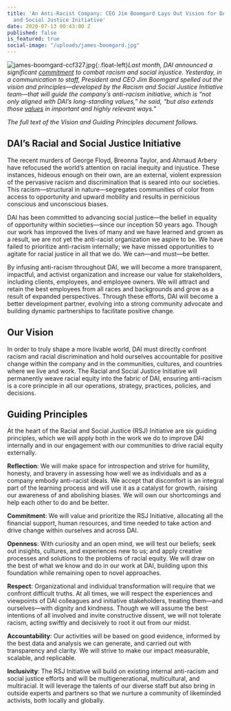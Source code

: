 ```yaml
---
title: 'An Anti-Racist Company: CEO Jim Boomgard Lays Out Vision for DAI’s Racial
  and Social Justice Initiative'
date: 2020-07-13 00:43:00 Z
published: false
is_featured: true
social-image: "/uploads/james-boomgard.jpg"
---
```


![james-boomgard-ccf327.jpg](/uploads/james-boomgard-ccf327.jpg){:.float-left}*Last month, DAI announced a significant [commitment](https://www.dai.com/news/dai-announces-1-dollars-million-commitment-to-support-racial-and-social-justice) to combat racism and social injustice. Yesterday, in a communication to staff, President and CEO Jim Boomgard spelled out the vision and principles—developed by the Racism and Social Justice Initiative team—that will guide the company’s anti-racism initiative, which is “not only aligned with DAI’s long-standing values,” he said, “but also extends those [values](https://www.dai.com/who-we-are/mission-and-values) in important and highly relevant ways.”*

*The full text of the Vision and Guiding Principles document follows.*

<!--more-->

## DAI’s Racial and Social Justice Initiative 

The recent murders of George Floyd, Breonna Taylor, and Ahmaud Arbery have refocused the world’s attention on racial inequity and injustice. These instances, hideous enough on their own, are an external, violent expression of the pervasive racism and discrimination that is seared into our societies. This racism—structural in nature—segregates communities of color from access to opportunity and upward mobility and results in pernicious conscious and unconscious biases. 
 
DAI has been committed to advancing social justice—the belief in equality of opportunity within societies—since our inception 50 years ago. Though our work has improved the lives of many and we have learned and grown as a result, we are not yet the anti-racist organization we aspire to be. We have failed to  prioritize anti-racism internally; we have missed opportunities to agitate for racial justice in all that we do. We can—and must—be better. 
 
By infusing anti-racism throughout DAI, we will become a more transparent, impactful, and activist organization and increase our value for stakeholders, including clients, employees, and employee owners. We will attract and retain the best employees from all races and backgrounds and grow as a result of expanded perspectives. Through these efforts, DAI will become a better development partner, evolving into a strong community advocate and building dynamic partnerships to facilitate positive change. 

<aside>
<h2>Our Vision</h2>
<p>In order to truly shape a more livable world, DAI must directly confront racism and racial discrimination and hold ourselves accountable for positive change within the company and in the communities, cultures, and countries where we live and work. The Racial and Social Justice Initiative will permanently weave racial equity into the fabric of DAI, ensuring anti-racism is a core principle in all our operations, strategy, practices, policies, and decisions. </p>
</aside> 

## Guiding Principles

At the heart of the Racial and Social Justice (RSJ) Initiative are six guiding principles, which we will apply both in the work we do to improve DAI internally and in our engagement with our communities to drive racial equity externally. 
 
**Reflection**: We will make space for introspection and strive for humility, honesty, and bravery in assessing how well we as individuals and as a company embody anti-racist ideals. We accept that discomfort is an integral part of the learning process and will use it as a catalyst for growth, raising our awareness of and abolishing biases. We will own our shortcomings and help each other to do and be better. 
 
**Commitment**: We will value and prioritize the RSJ Initiative, allocating all the financial support, human resources, and time needed to take action and drive change within ourselves and across DAI. 
 
**Openness**: With curiosity and an open mind, we will test our beliefs; seek out insights, cultures, and experiences new to us; and apply creative processes and solutions to the problems of racial equity. We will draw on the best of what we know and do in our work at DAI, building upon this foundation while remaining open to novel approaches.
 
**Respect**: Organizational and individual transformation will require that we confront difficult truths. At all times, we will respect the experiences and viewpoints of DAI colleagues and initiative stakeholders, treating them—and ourselves—with dignity and kindness. Though we will assume the best intentions of all involved and invite constructive dissent, we will not tolerate racism, acting swiftly and decisively to root it out from our midst. 
 
**Accountability**: Our activities will be based on good evidence, informed by the best data and analysis we can generate, and carried out with transparency and clarity. We will strive to make our impact measurable, scalable, and replicable. 
 
**Inclusivity**: The RSJ Initiative will build on existing internal anti-racism and social justice efforts and will be multigenerational, multicultural, and multiracial. It will leverage the talents of our diverse staff but also bring in outside experts and partners so that we nurture a community of likeminded activists, both locally and globally. 

 

